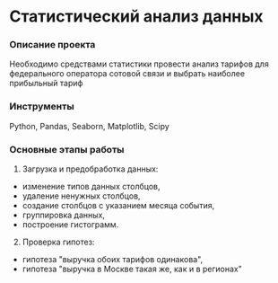 # Статистический анализ данных
### Описание проекта
Необходимо средствами статистики провести анализ тарифов для федерального оператора сотовой связи и выбрать наиболее прибыльный тариф

### Инструменты
Python, Pandas, Seaborn, Matplotlib, Scipy

### Основные этапы работы
1. Загрузка и предобработка данных:
- изменение типов данных столбцов,
- удаление ненужных столбцов,
- создание столбцов с указанием месяца события,
- группировка данных,
- построение гистограмм.
2. Проверка гипотез:
- гипотеза "выручка обоих тарифов одинакова",
- гипотеза "выручка в Москве такая же, как и в регионах"


